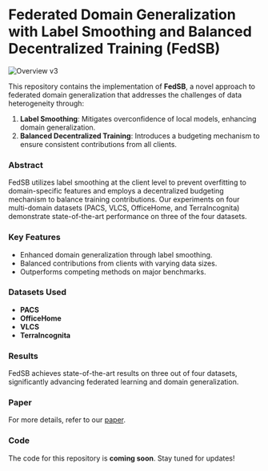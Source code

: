 # Federated Domain Generalization with Label Smoothing and Balanced Decentralized Training (FedSB)
![Overview v3](https://github.com/user-attachments/assets/c42f211d-024f-409b-8a17-89f6f53baf47)

This repository contains the implementation of **FedSB**, a novel approach to federated domain generalization that addresses the challenges of data heterogeneity through:
1. **Label Smoothing**: Mitigates overconfidence of local models, enhancing domain generalization.
2. **Balanced Decentralized Training**: Introduces a budgeting mechanism to ensure consistent contributions from all clients.

### Abstract
FedSB utilizes label smoothing at the client level to prevent overfitting to domain-specific features and employs a decentralized budgeting mechanism to balance training contributions. Our experiments on four multi-domain datasets (PACS, VLCS, OfficeHome, and TerraIncognita) demonstrate state-of-the-art performance on three of the four datasets.

### Key Features
- Enhanced domain generalization through label smoothing.
- Balanced contributions from clients with varying data sizes.
- Outperforms competing methods on major benchmarks.

### Datasets Used
- **PACS**
- **OfficeHome**
- **VLCS**
- **TerraIncognita**

### Results
FedSB achieves state-of-the-art results on three out of four datasets, significantly advancing federated learning and domain generalization.

### Paper
For more details, refer to our [paper](https://arxiv.org/abs/2412.11408).

### Code
The code for this repository is **coming soon**. Stay tuned for updates!
